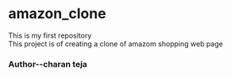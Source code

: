 # amazon_clone
This is my first repository 
<br>
This project is of creating a clone of amazom shopping web page
<br>
<h3>Author--charan teja</h3>
